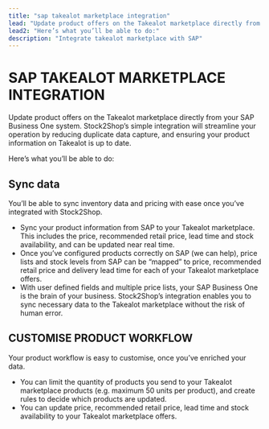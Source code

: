 ```yaml
---
title: "sap takealot marketplace integration"
lead: "Update product offers on the Takealot marketplace directly from your SAP Business One system. Stock2Shop’s simple integration will streamline your operation by reducing duplicate data capture, and ensuring your product information on Takealot is up to date."
lead2: "Here’s what you’ll be able to do:"
description: "Integrate takealot marketplace with SAP"
---
```


SAP TAKEALOT MARKETPLACE INTEGRATION
====================================

Update product offers on the Takealot marketplace directly from your SAP Business One system. Stock2Shop’s simple integration will streamline your operation by reducing duplicate data capture, and ensuring your product information on Takealot is up to date.  
  
Here’s what you’ll be able to do:

Sync data
---------

You’ll be able to sync inventory data and pricing with ease once you’ve integrated with Stock2Shop.

*   Sync your product information from SAP to your Takealot marketplace. This includes the price, recommended retail price, lead time and stock availability, and can be updated near real time.
*   Once you’ve configured products correctly on SAP (we can help), price lists and stock levels from SAP can be “mapped” to price, recommended retail price and delivery lead time for each of your Takealot marketplace offers.
*   With user defined fields and multiple price lists, your SAP Business One is the brain of your business. Stock2Shop’s integration enables you to sync necessary data to the Takealot marketplace without the risk of human error.

CUSTOMISE PRODUCT WORKFLOW
--------------------------

Your product workflow is easy to customise, once you’ve enriched your data.

*   You can limit the quantity of products you send to your Takealot marketplace products (e.g. maximum 50 units per product), and create rules to decide which products are updated.
*   You can update price, recommended retail price, lead time and stock availability to your Takealot marketplace offers.